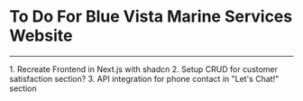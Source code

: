 # To Do For Blue Vista Marine Services Website
<hr>
1. Recreate Frontend in Next.js with shadcn
2. Setup CRUD for customer satisfaction section?
3. API integration for phone contact in "Let's Chat!" section